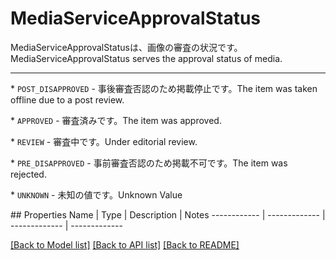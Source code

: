 # MediaServiceApprovalStatus

<div lang=\"ja\">MediaServiceApprovalStatusは、画像の審査の状況です。</div> <div lang=\"en\">MediaServiceApprovalStatus serves the approval status of media.</div> <hr> <p>* <code>POST_DISAPPROVED</code> - <span lang=\"ja\">事後審査否認のため掲載停止です。</span><span lang=\" en\">The item was taken offline due to a post review.</span></p> <p>* <code>APPROVED</code> - <span lang=\"ja\">審査済みです。</span><span lang=\"en\">The item was approved.</span></p> <p>* <code>REVIEW</code> - <span lang=\"ja\">審査中です。</span><span lang=\"en\">Under editorial review.</span></p> <p>* <code>PRE_DISAPPROVED</code> - <span lang=\"ja\">事前審査否認のため掲載不可です。</span><span lang=\"en\">The item was rejected.</span></p> <p>* <code>UNKNOWN</code> - <span lang=\"ja\">未知の値です。</span><span lang=\"en\">Unknown Value</span></p> 
## Properties
Name | Type | Description | Notes
------------ | ------------- | ------------- | -------------

[[Back to Model list]](../README.md#documentation-for-models) [[Back to API list]](../README.md#documentation-for-api-endpoints) [[Back to README]](../README.md)


